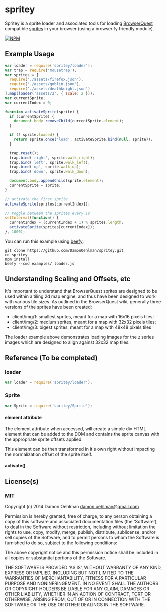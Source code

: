 # spritey

Spritey is a sprite loader and associated tools for loading
[BrowserQuest](https://github.com/browserquest/BrowserQuest) compatible
[sprites](https://github.com/browserquest/BrowserQuest/wiki/How-to-create-a-sprite)
in your browser (using a browserify friendly module).


[![NPM](https://nodei.co/npm/spritey.png)](https://nodei.co/npm/spritey/)


## Example Usage

```js
var loader = require('spritey/loader');
var trap = require('mousetrap');
var sprites = [
  require('./assets/firefox.json'),
  require('./assets/goblin.json'),
  require('./assets/deathknight.json')
].map(loader('assets/2', { scale: 2 }));
var currentSprite;
var currentIndex = 0;

function activateSprite(sprite) {
  if (currentSprite) {
    document.body.removeChild(currentSprite.element);
  }

  if (! sprite.loaded) {
    return sprite.once('load', activateSprite.bind(null, sprite));
  }

  trap.reset();
  trap.bind('right', sprite.walk_right);
  trap.bind('left', sprite.walk_left);
  trap.bind('up', sprite.walk_up);
  trap.bind('down', sprite.walk_down);

  document.body.appendChild(sprite.element);
  currentSprite = sprite;
}

// activate the first sprite
activateSprite(sprites[currentIndex]);

// toggle between the sprites every 1s
setInterval(function() {
  currentIndex = (currentIndex + 1) % sprites.length;
  activateSprite(sprites[currentIndex]);
}, 1000);
```

You can run this example using [beefy](https://github.com/chrisdickinson/beefy):

```
git clone https://github.com/DamonOehlman/spritey.git
cd spritey
npm install
beefy --cwd examples/ loader.js
```

## Understanding Scaling and Offsets, etc

It's important to understand that BrowserQuest sprites are designed to be
used within a tiling 2d map engine, and thus have been designed to work with
various tile sizes.  As outlined in the BrowserQuest wiki, generally three
versions of the sprites have been created:

- client/img/1: smallest sprites, meant for a map with 16x16 pixels tiles;
- client/img/2: medium sprites, meant for a map with 32x32 pixels tiles;
- client/img/3: bigest sprites, meant for a map with 48x48 pixels tiles

The loader example above demonstrates loading images for the `2` series images
which are designed to align against 32x32 map tiles.

## Reference (To be completed)

### loader

```js
var loader = require('spritey/loader');
```

### Sprite

```js
var Sprite = require('spritey/Sprite');
```

#### element attribute

The element attribute when accessed, will create a simple div HTML element
that can be added to the DOM and contains the sprite canvas with the
appropriate sprite offsets applied.

This element can be then transformed in it's own right without impacting
the normalization offset of the sprite itself.

#### activate()

## License(s)

### MIT

Copyright (c) 2014 Damon Oehlman <damon.oehlman@gmail.com>

Permission is hereby granted, free of charge, to any person obtaining
a copy of this software and associated documentation files (the
'Software'), to deal in the Software without restriction, including
without limitation the rights to use, copy, modify, merge, publish,
distribute, sublicense, and/or sell copies of the Software, and to
permit persons to whom the Software is furnished to do so, subject to
the following conditions:

The above copyright notice and this permission notice shall be
included in all copies or substantial portions of the Software.

THE SOFTWARE IS PROVIDED 'AS IS', WITHOUT WARRANTY OF ANY KIND,
EXPRESS OR IMPLIED, INCLUDING BUT NOT LIMITED TO THE WARRANTIES OF
MERCHANTABILITY, FITNESS FOR A PARTICULAR PURPOSE AND NONINFRINGEMENT.
IN NO EVENT SHALL THE AUTHORS OR COPYRIGHT HOLDERS BE LIABLE FOR ANY
CLAIM, DAMAGES OR OTHER LIABILITY, WHETHER IN AN ACTION OF CONTRACT,
TORT OR OTHERWISE, ARISING FROM, OUT OF OR IN CONNECTION WITH THE
SOFTWARE OR THE USE OR OTHER DEALINGS IN THE SOFTWARE.
